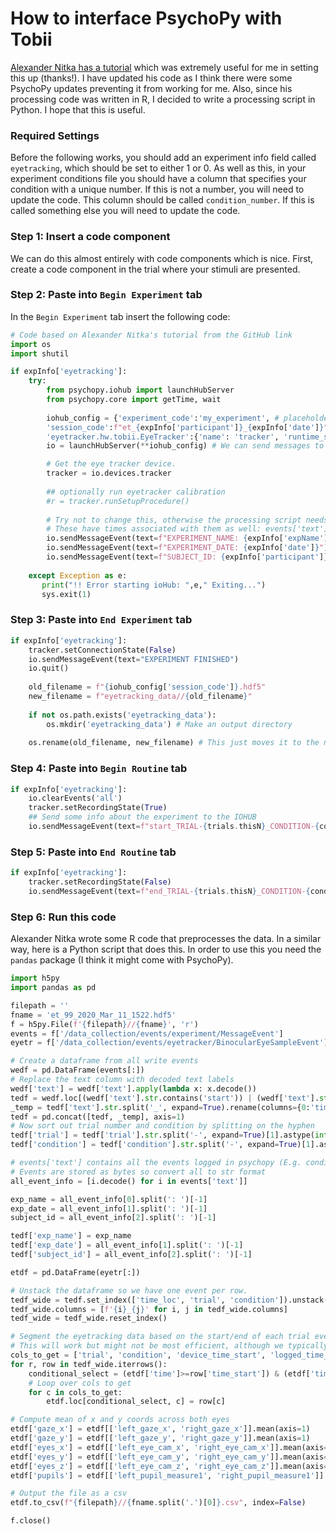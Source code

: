# How to interface PsychoPy with Tobii

[Alexander Nitka has a tutorial](https://github.com/aleksandernitka/EyeTracking_Tobii_PsychoPy_IOHUB) which was extremely useful for me in setting this up (thanks!). I have updated his code as I think there were some PsychoPy updates preventing it from working for me. Also, since his processing code was written in R, I decided to write a processing script in Python. I hope that this is useful.

### Required Settings

Before the following works, you should add an experiment info field called `eyetracking`, which should be set to either 1 or 0. As well as this, in your experiment conditions file you should have a column that specifies your condition with a unique number. If this is not a number, you will need to update the code. This column should be called `condition_number`. If this is called something else you will need to update the code. 

### Step 1: Insert a code component

We can do this almost entirely with code components which is nice. First, create a code component in the trial where your stimuli are presented.

### Step 2: Paste into `Begin Experiment` tab

In the `Begin Experiment` tab insert the following code:


```python
# Code based on Alexander Nitka's tutorial from the GitHub link
import os
import shutil

if expInfo['eyetracking']:
    try:
        from psychopy.iohub import launchHubServer
        from psychopy.core import getTime, wait
        
        iohub_config = {'experiment_code':'my_experiment', # placeholder to enable file outputting
        'session_code':f"et_{expInfo['participant']}_{expInfo['date']}",
        'eyetracker.hw.tobii.EyeTracker':{'name': 'tracker', 'runtime_settings': {'sampling_rate': 120}}}
        io = launchHubServer(**iohub_config) # We can send messages to io which get stored in the hdf5 file.

        # Get the eye tracker device.
        tracker = io.devices.tracker
        
        ## optionally run eyetracker calibration
        #r = tracker.runSetupProcedure()
        
        # Try not to change this, otherwise the processing script needs updating
        # These have times associated with them as well: events['text'] and events['time']
        io.sendMessageEvent(text=f"EXPERIMENT_NAME: {expInfo['expName']}")
        io.sendMessageEvent(text=f"EXPERIMENT_DATE: {expInfo['date']}")
        io.sendMessageEvent(text=f"SUBJECT_ID: {expInfo['participant']}")
        
    except Exception as e:
       print("!! Error starting ioHub: ",e," Exiting...")
       sys.exit(1)
```

### Step 3: Paste into `End Experiment` tab


```python
if expInfo['eyetracking']:
    tracker.setConnectionState(False)
    io.sendMessageEvent(text="EXPERIMENT FINISHED")
    io.quit()
    
    old_filename = f"{iohub_config['session_code']}.hdf5"
    new_filename = f"eyetracking_data//{old_filename}"
    
    if not os.path.exists('eyetracking_data'):
        os.mkdir('eyetracking_data') # Make an output directory
    
    os.rename(old_filename, new_filename) # This just moves it to the new directory.
```

### Step 4: Paste into `Begin Routine` tab


```python
if expInfo['eyetracking']:
    io.clearEvents('all')
    tracker.setRecordingState(True)
    ## Send some info about the experiment to the IOHUB
    io.sendMessageEvent(text=f"start_TRIAL-{trials.thisN}_CONDITION-{condition_number}") # start of the trial
```

### Step 5: Paste into `End Routine` tab


```python
if expInfo['eyetracking']:
    tracker.setRecordingState(False)
    io.sendMessageEvent(text=f"end_TRIAL-{trials.thisN}_CONDITION-{condition_number}") # end of the trial
```

### Step 6: Run this code

Alexander Nitka wrote some R code that preprocesses the data. In a similar way, here is a Python script that does this. In order to use this you need the `pandas` package (I think it might come with PsychoPy).


```python
import h5py
import pandas as pd

filepath = ''
fname = 'et_99_2020_Mar_11_1522.hdf5'
f = h5py.File(f'{filepath}//{fname}', 'r')
events = f['/data_collection/events/experiment/MessageEvent']
eyetr = f['/data_collection/events/eyetracker/BinocularEyeSampleEvent']

# Create a dataframe from all write events
wedf = pd.DataFrame(events[:])
# Replace the text column with decoded text labels
wedf['text'] = wedf['text'].apply(lambda x: x.decode())
tedf = wedf.loc[(wedf['text'].str.contains('start')) | (wedf['text'].str.contains('end'))].reset_index(drop=True)
_temp = tedf['text'].str.split('_', expand=True).rename(columns={0:'time_loc', 1:'trial', 2:'condition'})
tedf = pd.concat([tedf, _temp], axis=1)
# Now sort out trial number and condition by splitting on the hyphen
tedf['trial'] = tedf['trial'].str.split('-', expand=True)[1].astype(int)
tedf['condition'] = tedf['condition'].str.split('-', expand=True)[1].astype(int) # if using a condition label then this will give an error - just lose the `.astype(int)`

# events['text'] contains all the events logged in psychopy (E.g. condition nums)
# Events are stored as bytes so convert all to str format
all_event_info = [i.decode() for i in events['text']]

exp_name = all_event_info[0].split(': ')[-1]
exp_date = all_event_info[1].split(': ')[-1]
subject_id = all_event_info[2].split(': ')[-1]

tedf['exp_name'] = exp_name
tedf['exp_date'] = all_event_info[1].split(': ')[-1]
tedf['subject_id'] = all_event_info[2].split(': ')[-1]

etdf = pd.DataFrame(eyetr[:])

# Unstack the dataframe so we have one event per row.
tedf_wide = tedf.set_index(['time_loc', 'trial', 'condition']).unstack(0)
tedf_wide.columns = [f'{i}_{j}' for i, j in tedf_wide.columns]
tedf_wide = tedf_wide.reset_index()

# Segment the eyetracking data based on the start/end of each trial event.
# This will work but might not be most efficient, although we typically won't have too many rows to loop over.
cols_to_get = ['trial', 'condition', 'device_time_start', 'logged_time_start', 'device_time_end', 'logged_time_end', 'time_start', 'time_end']
for r, row in tedf_wide.iterrows():
    conditional_select = (etdf['time']>=row['time_start']) & (etdf['time']<=row['time_end'])
    # Loop over cols to get
    for c in cols_to_get:
        etdf.loc[conditional_select, c] = row[c]

# Compute mean of x and y coords across both eyes
etdf['gaze_x'] = etdf[['left_gaze_x', 'right_gaze_x']].mean(axis=1)
etdf['gaze_y'] = etdf[['left_gaze_y', 'right_gaze_y']].mean(axis=1)
etdf['eyes_x'] = etdf[['left_eye_cam_x', 'right_eye_cam_x']].mean(axis=1)
etdf['eyes_y'] = etdf[['left_eye_cam_y', 'right_eye_cam_y']].mean(axis=1)
etdf['eyes_z'] = etdf[['left_eye_cam_z', 'right_eye_cam_z']].mean(axis=1)
etdf['pupils'] = etdf[['left_pupil_measure1', 'right_pupil_measure1']].mean(axis=1) # x_pupil_measure2 is useless apparently?

# Output the file as a csv
etdf.to_csv(f"{filepath}//{fname.split('.')[0]}.csv", index=False)

f.close()
```
